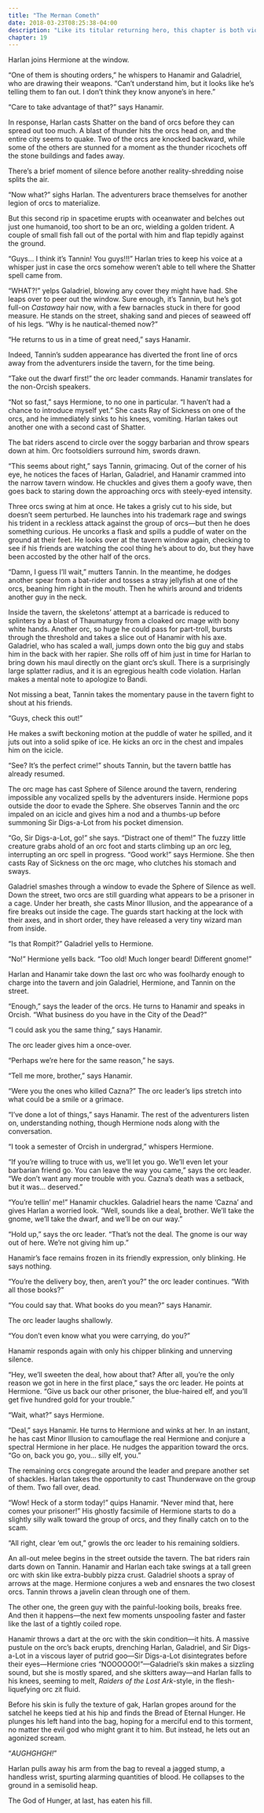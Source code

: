 ```yaml
---
title: "The Merman Cometh"
date: 2018-03-23T08:25:38-04:00
description: "Like its titular returning hero, this chapter is both violent and short."
chapter: 19
---
```


Harlan joins Hermione at the window. 

“One of them is shouting orders,” he whispers to Hanamir and Galadriel, who are drawing their weapons. “Can’t understand him, but it looks like he’s telling them to fan out. I don’t think they know anyone’s in here.”

“Care to take advantage of that?” says Hanamir.

In response, Harlan casts Shatter on the band of orcs before they can spread out too much. A blast of thunder hits the orcs head on, and the entire city seems to quake. Two of the orcs are knocked backward, while some of the others are stunned for a moment as the thunder ricochets off the stone buildings and fades away. 

There’s a brief moment of silence before another reality-shredding noise splits the air. 

“Now what?” sighs Harlan. The adventurers brace themselves for another legion of orcs to materialize.

But this second rip in spacetime erupts with oceanwater and belches out just one humanoid, too short to be an orc, wielding a golden trident. A couple of small fish fall out of the portal with him and flap tepidly against the ground.

“Guys… I think it’s Tannin! You guys!!!” Harlan tries to keep his voice at a whisper just in case the orcs somehow weren’t able to tell where the Shatter spell came from. 

“WHAT?!” yelps Galadriel, blowing any cover they might have had. She leaps over to peer out the window. Sure enough, it’s Tannin, but he’s got full-on *Castaway* hair now, with a few barnacles stuck in there for good measure. He stands on the street, shaking sand and pieces of seaweed off of his legs. “Why is he nautical-themed now?”

“He returns to us in a time of great need,” says Hanamir. 

Indeed, Tannin’s sudden appearance has diverted the front line of orcs away from the adventurers inside the tavern, for the time being. 

“Take out the dwarf first!” the orc leader commands. Hanamir translates for the non-Orcish speakers. 

“Not so fast,” says Hermione, to no one in particular. “I haven’t had a chance to introduce myself yet.” She casts Ray of Sickness on one of the orcs, and he immediately sinks to his knees, vomiting. Harlan takes out another one with a second cast of Shatter.

The bat riders ascend to circle over the soggy barbarian and throw spears down at him. Orc footsoldiers surround him, swords drawn. 

“This seems about right,” says Tannin, grimacing. Out of the corner of his eye, he notices the faces of Harlan, Galadriel, and Hanamir crammed into the narrow tavern window. He chuckles and gives them a goofy wave, then goes back to staring down the approaching orcs with steely-eyed intensity.

Three orcs swing at him at once. He takes a grisly cut to his side, but doesn’t seem perturbed. He launches into his trademark rage and swings his trident in a reckless attack against the group of orcs—but then he does something curious. He uncorks a flask and spills a puddle of water on the ground at their feet. He looks over at the tavern window again, checking to see if his friends are watching the cool thing he’s about to do, but they have been accosted by the other half of the orcs.

“Damn, I guess I’ll wait,” mutters Tannin. In the meantime, he dodges another spear from a bat-rider and tosses a stray jellyfish at one of the orcs, beaning him right in the mouth. Then he whirls around and tridents another guy in the neck.

Inside the tavern, the skeletons’ attempt at a barricade is reduced to splinters by a blast of Thaumaturgy from a cloaked orc mage with bony white hands. Another orc, so huge he could pass for part-troll, bursts through the threshold and takes a slice out of Hanamir with his axe. Galadriel, who has scaled a wall, jumps down onto the big guy and stabs him in the back with her rapier. She rolls off of him just in time for Harlan to bring down his maul directly on the giant orc’s skull. There is a surprisingly large splatter radius, and it is an egregious health code violation. Harlan makes a mental note to apologize to Bandi.

Not missing a beat, Tannin takes the momentary pause in the tavern fight to shout at his friends.

“Guys, check this out!”

He makes a swift beckoning motion at the puddle of water he spilled, and it juts out into a solid spike of ice. He kicks an orc in the chest and impales him on the icicle.

“See? It’s the perfect crime!” shouts Tannin, but the tavern battle has already resumed. 

The orc mage has cast Sphere of Silence around the tavern, rendering impossible any vocalized spells by the adventurers inside. Hermione pops outside the door to evade the Sphere. She observes Tannin and the orc impaled on an icicle and gives him a nod and a thumbs-up before summoning Sir Digs-a-Lot from his pocket dimension.

“Go, Sir Digs-a-Lot, go!” she says. “Distract one of them!” The fuzzy little creature grabs ahold of an orc foot and starts climbing up an orc leg, interrupting an orc spell in progress. “Good work!” says Hermione. She then casts Ray of Sickness on the orc mage, who clutches his stomach and sways.

Galadriel smashes through a window to evade the Sphere of Silence as well. Down the street, two orcs are still guarding what appears to be a prisoner in a cage. Under her breath, she casts Minor Illusion, and the appearance of a fire breaks out inside the cage. The guards start hacking at the lock with their axes, and in short order, they have released a very tiny wizard man from inside. 

“Is that Rompit?” Galadriel yells to Hermione.

“No!” Hermione yells back. “Too old! Much longer beard! Different gnome!”

Harlan and Hanamir take down the last orc who was foolhardy enough to charge into the tavern and join Galadriel, Hermione, and Tannin on the street. 

“Enough,” says the leader of the orcs. He turns to Hanamir and speaks in Orcish. “What business do you have in the City of the Dead?”

“I could ask you the same thing,” says Hanamir.

The orc leader gives him a once-over.

“Perhaps we’re here for the same reason,” he says.

“Tell me more, brother,” says Hanamir.

“Were you the ones who killed Cazna?” The orc leader’s lips stretch into what could be a smile or a grimace. 

“I’ve done a lot of things,” says Hanamir. The rest of the adventurers listen on, understanding nothing, though Hermione nods along with the conversation.

“I took a semester of Orcish in undergrad,” whispers Hermione. 

“If you’re willing to truce with us, we’ll let you go. We’ll even let your barbarian friend go. You can leave the way you came,” says the orc leader. “We don’t want any more trouble with you. Cazna’s death was a setback, but it was… deserved.”

“You’re tellin’ me!” Hanamir chuckles. Galadriel hears the name ‘Cazna’ and gives Harlan a worried look. “Well, sounds like a deal, brother. We’ll take the gnome, we’ll take the dwarf, and we’ll be on our way.”

“Hold up,” says the orc leader. “That’s not the deal. The gnome is our way out of here. We’re not giving him up.”

Hanamir’s face remains frozen in its friendly expression, only blinking. He says nothing.

“You’re the delivery boy, then, aren’t you?” the orc leader continues. “With all those books?”

“You could say that. What books do you mean?” says Hanamir.

The orc leader laughs shallowly.

“You don’t even know what you were carrying, do you?” 

Hanamir responds again with only his chipper blinking and unnerving silence. 

“Hey, we’ll sweeten the deal, how about that? After all, you’re the only reason we got in here in the first place,” says the orc leader. He points at Hermione. “Give us back our other prisoner, the blue-haired elf, and you’ll get five hundred gold for your trouble.”

“Wait, what?” says Hermione.

“Deal,” says Hanamir. He turns to Hermione and winks at her. In an instant, he has cast Minor Illusion to camouflage the real Hermione and conjure a spectral Hermione in her place. He nudges the apparition toward the orcs. “Go on, back you go, you… silly elf, you.”

The remaining orcs congregate around the leader and prepare another set of shackles. Harlan takes the opportunity to cast Thunderwave on the group of them. Two fall over, dead.

“Wow! Heck of a storm today!” quips Hanamir. “Never mind that, here comes your prisoner!” His ghostly facsimile of Hermione starts to do a slightly silly walk toward the group of orcs, and they finally catch on to the scam. 

“All right, clear ‘em out,” growls the orc leader to his remaining soldiers. 

An all-out melee begins in the street outside the tavern. The bat riders rain darts down on Tannin. Hanamir and Harlan each take swings at a tall green orc with skin like extra-bubbly pizza crust. Galadriel shoots a spray of arrows at the mage. Hermione conjures a web and ensnares the two closest orcs. Tannin throws a javelin clean through one of them.

The other one, the green guy with the painful-looking boils, breaks free. And then it happens—the next few moments unspooling faster and faster like the last of a tightly coiled rope. 

Hanamir throws a dart at the orc with the skin condition—it hits. A massive pustule on the orc’s back erupts, drenching Harlan, Galadriel, and Sir Digs-a-Lot in a viscous layer of putrid goo—Sir Digs-a-Lot disintegrates before their eyes—Hermione cries “NOOOOOO!”—Galadriel’s skin makes a sizzling sound, but she is mostly spared, and she skitters away—and Harlan falls to his knees, seeming to melt, *Raiders of the Lost Ark*-style, in the flesh-liquefying orc zit fluid.

Before his skin is fully the texture of gak, Harlan gropes around for the satchel he keeps tied at his hip and finds the Bread of Eternal Hunger. He plunges his left hand into the bag, hoping for a merciful end to this torment, no matter the evil god who might grant it to him. But instead, he lets out an agonized scream.

“_AUGHGHGH!_”

Harlan pulls away his arm from the bag to reveal a jagged stump, a handless wrist, spurting alarming quantities of blood. He collapses to the ground in a semisolid heap.

The God of Hunger, at last, has eaten his fill.
